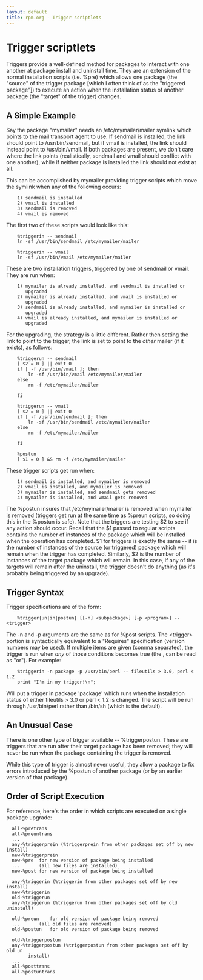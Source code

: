 ```yaml
---
layout: default
title: rpm.org - Trigger scriptlets
---
```

# Trigger scriptlets

Triggers provide a well-defined method for packages to interact with one
another at package install and uninstall time. They are an extension
of the normal installation scripts (i.e. %pre) which allows one package
(the "source" of the trigger package [which I often think of as the 
"triggered package"]) to execute an action when the installation status
of another package (the "target" of the trigger) changes.

## A Simple Example

Say the package "mymailer" needs an /etc/mymailer/mailer symlink which points
to the mail transport agent to use. If sendmail is installed, the link should
point to /usr/bin/sendmail, but if vmail is installed, the link should
instead point to /usr/bin/vmail. If both packages are present, we don't care
where the link points (realistically, sendmail and vmail should conflict
with one another), while if neither package is installed the link should
not exist at all.

This can be accomplished by mymailer providing trigger scripts which 
move the symlink when any of the following occurs:

```
	1) sendmail is installed
	2) vmail is installed
	3) sendmail is removed
	4) vmail is removed
```

The first two of these scripts would look like this:

```
	%triggerin -- sendmail
	ln -sf /usr/bin/sendmail /etc/mymailer/mailer

	%triggerin -- vmail
	ln -sf /usr/bin/vmail /etc/mymailer/mailer
```

These are two installation triggers, triggered by one of sendmail or vmail.
They are run when:

```
	1) mymailer is already installed, and sendmail is installed or
	   upgraded
	2) mymailer is already installed, and vmail is installed or
	   upgraded
	3) sendmail is already installed, and mymailer is installed or
	   upgraded
	4) vmail is already installed, and mymailer is installed or
	   upgraded
```

For the upgrading, the strategy is a little different. Rather then
setting the link to point to the trigger, the link is set to point to
the *other* mailer (if it exists), as follows:

```
	%triggerun -- sendmail
	[ $2 = 0 ] || exit 0
	if [ -f /usr/bin/vmail ]; then
		ln -sf /usr/bin/vmail /etc/mymailer/mailer
	else
		rm -f /etc/mymailer/mailer

	fi

	%triggerun -- vmail
	[ $2 = 0 ] || exit 0
	if [ -f /usr/bin/sendmail ]; then
		ln -sf /usr/bin/sendmail /etc/mymailer/mailer
	else
		rm -f /etc/mymailer/mailer

	fi

	%postun
	[ $1 = 0 ] && rm -f /etc/mymailer/mailer
```

These trigger scripts get run when:

```
	1) sendmail is installed, and mymailer is removed
	2) vmail is installed, and mymailer is removed
	3) mymailer is installed, and sendmail gets removed
	4) mymailer is installed, and vmail gets removed
```

The %postun insures that /etc/mymailer/mailer is removed when mymailer
is removed (triggers get run at the same time as %preun scripts, so 
doing this in the %postun is safe). Note that the triggers are testing
$2 to see if any action should occur. Recall that the $1 passed to regular
scripts contains the number of instances of the package which will be 
installed when the operation has completed. $1 for triggers is exactly
the same -- it is the number of instances of the source (or triggered)
package which will remain when the trigger has completed. Similarly, $2
is the number of instances of the target package which will remain. In
this case, if any of the targets will remain after the uninstall, the
trigger doesn't do anything (as it's probably being triggered by an
upgrade).

## Trigger Syntax

Trigger specifications are of the form:

```
	%trigger{un|in|postun} [[-n] <subpackage>] [-p <program>] -- <trigger>
```

The -n and -p arguments are the same as for %post scripts.  The
\<trigger\> portion is syntactically equivalent to a "Requires"
specification (version numbers may be used). If multiple items are
given (comma separated), the trigger is run when *any* of those
conditions becomes true (the , can be read as "or"). For example:

```
	%triggerin -n package -p /usr/bin/perl -- fileutils > 3.0, perl < 1.2
	print "I'm in my trigger!\n";
```

Will put a trigger in package 'package' which runs when the installation
status of either fileutils > 3.0 or perl < 1.2 is changed. The script will
be run through /usr/bin/perl rather than /bin/sh (which is the default).

## An Unusual Case

There is one other type of trigger available -- %triggerpostun. These are
triggers that are run after their target package has been removed; they will
never be run when the package containing the trigger is removed. 

While this type of trigger is almost never useful, they allow a package to
fix errors introduced by the %postun of another package (or by an earlier 
version of that package).

## Order of Script Execution

For reference, here's the order in which scripts are executed on a single
package upgrade:

```
  all-%pretrans
  all-%preuntrans
  ...
  any-%triggerprein (%triggerprein from other packages set off by new install)
  new-%triggerprein
  new-%pre	for new version of package being installed
  ...		(all new files are installed)
  new-%post	for new version of package being installed

  any-%triggerin (%triggerin from other packages set off by new install)
  new-%triggerin
  old-%triggerun
  any-%triggerun (%triggerun from other packages set off by old uninstall)

  old-%preun	for old version of package being removed
  ...		(all old files are removed)
  old-%postun	for old version of package being removed

  old-%triggerpostun
  any-%triggerpostun (%triggerpostun from other packages set off by old un
		install)
  ...
  all-%posttrans
  all-%postuntrans
```
